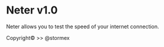 # Neter v1.0
Neter allows you to test the speed of your internet connection.



Copyright© >> @stormex
